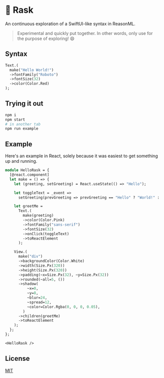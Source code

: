 # 💨 Rask

An continuous exploration of a SwiftUI-like syntax in ReasonML.

> Experimental and quickly put together. In other words, only use for the purpose of exploring! 😄

## Syntax

```ocaml
Text.(
  make("Hello World!")
  ->fontFamily("Roboto")
  ->fontSize(32)
  ->color(Color.Red)
);
```

## Trying it out

```sh
npm i
npm start
# in another tab
npm run example
```

## Example

Here's an example in React, solely because it was easiest to get something up and running.

```ocaml
module HelloRask = {
  [@react.component]
  let make = () => {
    let (greeting, setGreeting) = React.useState(() => "Hello");

    let toggleText = _event =>
      setGreeting(prevGreeting => prevGreeting == "Hello" ? "World!" : "Hello");

    let greetMe =
      Text.(
        make(greeting)
        ->color(Color.Pink)
        ->fontFamily("sans-serif")
        ->fontSize(32)
        ->onClick(toggleText)
        ->toReactElement
      );

    View.(
      make("div")
      ->backgroundColor(Color.White)
      ->width(Size.Px(320))
      ->height(Size.Px(320))
      ->padding(~x=Size.Px(32), ~y=Size.Px(32))
      ->rounded(~all=5, ())
      ->shadow(
          ~x=0,
          ~y=8,
          ~blur=24,
          ~spread=12,
          ~color=Color.Rgba(0, 0, 0, 0.05),
        )
      ->children(greetMe)
      ->toReactElement
    );
  };
};

<HelloRask />
```

## License

[MIT](./LICENSE)
